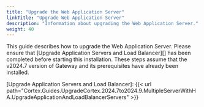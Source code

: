 ```yaml
---
title: "Upgrade the Web Application Server"
linkTitle: "Upgrade Web Application Server"
description: "Information about upgrading the Web Application Server."
weight: 40
---
```


This guide describes how to upgrade the Web Application Server. Please ensure that [Upgrade Application Servers and Load Balancer][] has been completed before starting this installation. These steps assume that the v2024.7 version of Gateway and its prerequisites have already been installed.

[Upgrade Application Servers and Load Balancer]: {{< url path="Cortex.Guides.UpgradeCortex.2024.7to2024.9.MultipleServerWithHA.UpgradeApplicationAndLoadBalancerServers" >}}
